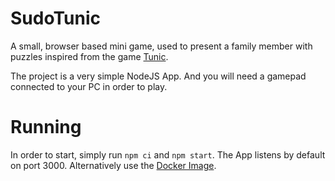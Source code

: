 # SudoTunic
A small, browser based mini game, used to present a family member with puzzles inspired from the game [Tunic](https://tunicgame.com/).

The project is a very simple NodeJS App. And you will need a gamepad connected to your PC in order to play.

# Running
In order to start, simply run `npm ci` and `npm start`. The App listens by default on port 3000. Alternatively use the [Docker Image](https://hub.docker.com/r/ledmonds/testing-node/tags).
